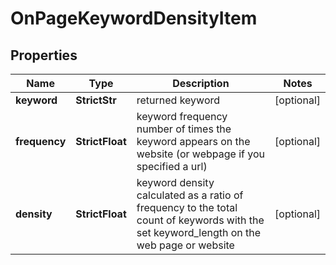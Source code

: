 # OnPageKeywordDensityItem


## Properties

| Name | Type | Description | Notes |
|------------ | ------------- | ------------- | -------------|
**keyword** | **StrictStr** | returned keyword |[optional]|
**frequency** | **StrictFloat** | keyword frequency<br>number of times the keyword appears on the website (or webpage if you specified a url) |[optional]|
**density** | **StrictFloat** | keyword density<br>calculated as a ratio of frequency to the total count of keywords with the set keyword_length on the web page or website |[optional]|